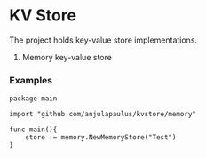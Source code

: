 # KV Store
The project holds key-value store implementations.
1. Memory key-value store

### Examples

```
package main

import "github.com/anjulapaulus/kvstore/memory"

func main(){
    store := memory.NewMemoryStore("Test")
}
```
